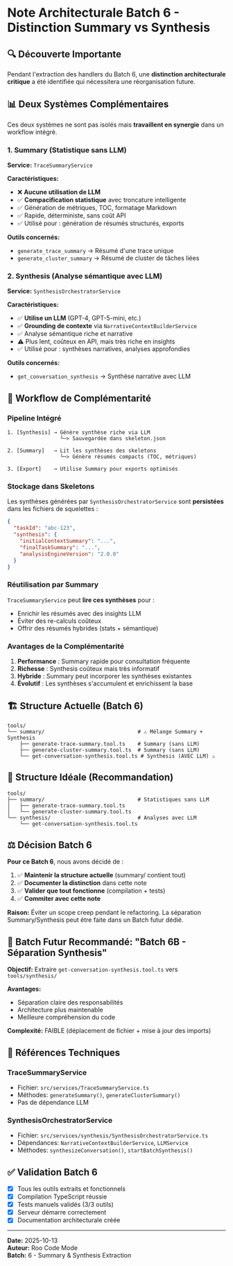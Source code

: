 # Note Architecturale Batch 6 - Distinction Summary vs Synthesis

## 🔍 Découverte Importante

Pendant l'extraction des handlers du Batch 6, une **distinction architecturale critique** a été identifiée qui nécessitera une réorganisation future.

## 📊 Deux Systèmes Complémentaires

Ces deux systèmes ne sont pas isolés mais **travaillent en synergie** dans un workflow intégré.

### 1. **Summary** (Statistique sans LLM)
**Service:** `TraceSummaryService`

**Caractéristiques:**
- ❌ **Aucune utilisation de LLM**
- ✅ **Compacification statistique** avec troncature intelligente
- ✅ Génération de métriques, TOC, formatage Markdown
- ✅ Rapide, déterministe, sans coût API
- ✅ Utilisé pour : génération de résumés structurés, exports

**Outils concernés:**
- `generate_trace_summary` → Résumé d'une trace unique
- `generate_cluster_summary` → Résumé de cluster de tâches liées

### 2. **Synthesis** (Analyse sémantique avec LLM)
**Service:** `SynthesisOrchestratorService`

**Caractéristiques:**
- ✅ **Utilise un LLM** (GPT-4, GPT-5-mini, etc.)
- ✅ **Grounding de contexte** via `NarrativeContextBuilderService`
- ✅ Analyse sémantique riche et narrative
- ⚠️ Plus lent, coûteux en API, mais très riche en insights
- ✅ Utilisé pour : synthèses narratives, analyses approfondies

**Outils concernés:**
- `get_conversation_synthesis` → Synthèse narrative avec LLM

## 🔄 Workflow de Complémentarité

### Pipeline Intégré
```
1. [Synthesis] → Génère synthèse riche via LLM
                 └─> Sauvegardée dans skeleton.json
                 
2. [Summary]   → Lit les synthèses des skeletons
                 └─> Génère résumés compacts (TOC, métriques)
                 
3. [Export]    → Utilise Summary pour exports optimisés
```

### Stockage dans Skeletons

Les synthèses générées par `SynthesisOrchestratorService` sont **persistées** dans les fichiers de squelettes :

```json
{
  "taskId": "abc-123",
  "synthesis": {
    "initialContextSummary": "...",
    "finalTaskSummary": "...",
    "analysisEngineVersion": "2.0.0"
  }
}
```

### Réutilisation par Summary

`TraceSummaryService` peut **lire ces synthèses** pour :
- Enrichir les résumés avec des insights LLM
- Éviter des re-calculs coûteux
- Offrir des résumés hybrides (stats + sémantique)

### Avantages de la Complémentarité

1. **Performance** : Summary rapide pour consultation fréquente
2. **Richesse** : Synthesis coûteux mais très informatif
3. **Hybride** : Summary peut incorporer les synthèses existantes
4. **Évolutif** : Les synthèses s'accumulent et enrichissent la base

## 🏗️ Structure Actuelle (Batch 6)

```
tools/
└── summary/                              # ⚠️ Mélange Summary + Synthesis
    ├── generate-trace-summary.tool.ts    # Summary (sans LLM)
    ├── generate-cluster-summary.tool.ts  # Summary (sans LLM)
    └── get-conversation-synthesis.tool.ts # Synthesis (AVEC LLM) ⚠️
```

## 🎯 Structure Idéale (Recommandation)

```
tools/
├── summary/                              # Statistiques sans LLM
│   ├── generate-trace-summary.tool.ts
│   └── generate-cluster-summary.tool.ts
└── synthesis/                            # Analyses avec LLM
    └── get-conversation-synthesis.tool.ts
```

## ⚖️ Décision Batch 6

**Pour ce Batch 6**, nous avons décidé de :
1. ✅ **Maintenir la structure actuelle** (summary/ contient tout)
2. ✅ **Documenter la distinction** dans cette note
3. ✅ **Valider que tout fonctionne** (compilation + tests)
4. ✅ **Commiter avec cette note**

**Raison:** Éviter un scope creep pendant le refactoring. La séparation Summary/Synthesis peut être faite dans un Batch futur dédié.

## 📝 Batch Futur Recommandé: "Batch 6B - Séparation Synthesis"

**Objectif:** Extraire `get-conversation-synthesis.tool.ts` vers `tools/synthesis/`

**Avantages:**
- Séparation claire des responsabilités
- Architecture plus maintenable
- Meilleure compréhension du code

**Complexité:** FAIBLE (déplacement de fichier + mise à jour des imports)

## 🔗 Références Techniques

### TraceSummaryService
- Fichier: `src/services/TraceSummaryService.ts`
- Méthodes: `generateSummary()`, `generateClusterSummary()`
- Pas de dépendance LLM

### SynthesisOrchestratorService
- Fichier: `src/services/synthesis/SynthesisOrchestratorService.ts`
- Dépendances: `NarrativeContextBuilderService`, `LLMService`
- Méthodes: `synthesizeConversation()`, `startBatchSynthesis()`

## ✅ Validation Batch 6

- [x] Tous les outils extraits et fonctionnels
- [x] Compilation TypeScript réussie
- [x] Tests manuels validés (3/3 outils)
- [x] Serveur démarre correctement
- [x] Documentation architecturale créée

---

**Date:** 2025-10-13  
**Auteur:** Roo Code Mode  
**Batch:** 6 - Summary & Synthesis Extraction
